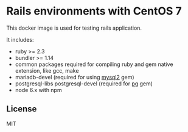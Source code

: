 # Rails environments with CentOS 7

This docker image is used for testing rails application.

It includes:

* ruby >= 2.3
* bundler >= 1.14
* common packages required for compiling ruby and gem native extension, like gcc, make
* mariadb-devel (required for using [mysql2](https://rubygems.org/gems/mysql2/) gem)
* postgresql-libs postgresql-devel (required for [pg](https://rubygems.org/gems/pg/) gem)
* node 6.x with npm

## License

MIT
